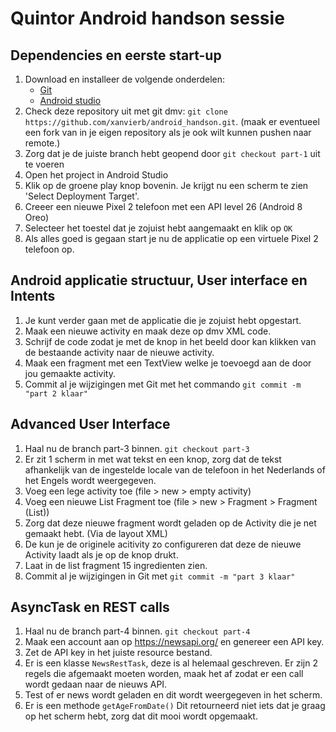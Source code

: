 # Quintor Android handson sessie

## Dependencies en eerste start-up
1. Download en installeer de volgende onderdelen:
	* [Git](https://git-scm.com/)
	* [Android studio](https://developer.android.com/studio/index.html)
2. Check deze repository uit met git dmv: `git clone https://github.com/xanvierb/android_handson.git`. (maak er eventueel een fork van in je eigen repository als je ook wilt kunnen pushen naar remote.)
3. Zorg dat je de juiste branch hebt geopend door `git checkout part-1` uit te voeren
4. Open het project in Android Studio
5. Klik op de groene play knop bovenin. Je krijgt nu een scherm te zien 'Select Deployment Target'.
6. Creeer een nieuwe Pixel 2 telefoon met een API level 26 (Android 8 Oreo)
7. Selecteer het toestel dat je zojuist hebt aangemaakt en klik op `OK`
8. Als alles goed is gegaan start je nu de applicatie op een virtuele Pixel 2 telefoon op.

## Android applicatie structuur, User interface en Intents 
1. Je kunt verder gaan met de applicatie die je zojuist hebt opgestart.
2. Maak een nieuwe activity en maak deze op dmv XML code.
3. Schrijf de code zodat je met de knop in het beeld door kan klikken van de bestaande activity naar de nieuwe activity.
4. Maak een fragment met een TextView welke je toevoegd aan de door jou gemaakte activity.
5. Commit al je wijzigingen met Git met het commando `git commit -m "part 2 klaar"`

## Advanced User Interface
1. Haal nu de branch part-3 binnen. `git checkout part-3`
2. Er zit 1 scherm in met wat tekst en een knop, zorg dat de tekst afhankelijk van de ingestelde locale van de telefoon in het Nederlands of het Engels wordt weergegeven.
3. Voeg een lege activity toe (file > new > empty activity)
4. Voeg een nieuwe List Fragment toe (file > new > Fragment > Fragment (List))
5. Zorg dat deze nieuwe fragment wordt geladen op de Activity die je net gemaakt hebt. (Via de layout XML)
6. De kun je de originele acitivity zo configureren dat deze de nieuwe Activity laadt als je op de knop drukt.
7. Laat in de list fragment 15 ingredienten zien.
8. Commit al je wijzigingen in Git met `git commit -m "part 3 klaar"`

## AsyncTask en REST calls
1. Haal nu de branch part-4 binnen. `git checkout part-4`
2. Maak een account aan op https://newsapi.org/ en genereer een API key.
3. Zet de API key in het juiste resource bestand.
4. Er is een klasse `NewsRestTask`, deze is al helemaal geschreven. Er zijn 2 regels die afgemaakt moeten worden, maak het af zodat er een call wordt gedaan naar de nieuws API.
5. Test of er news wordt geladen en dit wordt weergegeven in het scherm.
6. Er is een methode `getAgeFromDate()` Dit retourneerd niet iets dat je graag op het scherm hebt, zorg dat dit mooi wordt opgemaakt.



